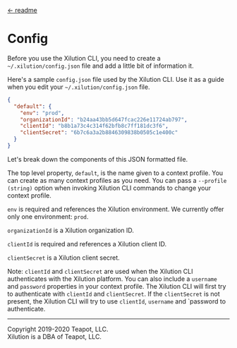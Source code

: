 [<- readme](../README.md)

# Config

Before you use the Xilution CLI, you need to create a `~/.xilution/config.json` file and add a little bit of information it.

Here's a sample `config.json` file used by the Xilution CLI.
Use it as a guide when you edit your `~/.xilution/config.json` file.

```json
{
  "default": {
    "env": "prod",
    "organizationId": "b24aa43bb5d647fcac226e11724ab797",
    "clientId": "b8b1a73c4c314f62bfb8c7ff181dc3f6",
    "clientSecret": "6b7c6a3a2b8846309838b0505c1e400c"
  }
}
```

Let's break down the components of this JSON formatted file.

The top level property, `default`, is the name given to a context profile.
You can create as many context profiles as you need.
You can pass a `--profile (string)` option when invoking Xilution CLI commands to change your context profile.

`env` is required and references the Xilution environment.
We currently offer only one environment: `prod`.

`organizationId` is a Xilution organization ID.

`clientId` is required and references a Xilution client ID.

`clientSecret` is a Xilution client secret.

Note: `clientId` and `clientSecret` are used when the Xilution CLI authenticates with the Xilution platform.
You can also include a `username` and `password` properties in your context profile.
The Xilution CLI will first try to authenticate with `clientId` and `clientSecret`.
If the `clientSecret` is not present, the Xilution CLI will try to use `clientId`, `username` and `password to authenticate.

---

Copyright 2019-2020 Teapot, LLC.  
Xilution is a DBA of Teapot, LLC.
